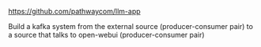 https://github.com/pathwaycom/llm-app

Build a kafka system from the external source (producer-consumer pair) to a source that talks to open-webui (producer-consumer pair)
